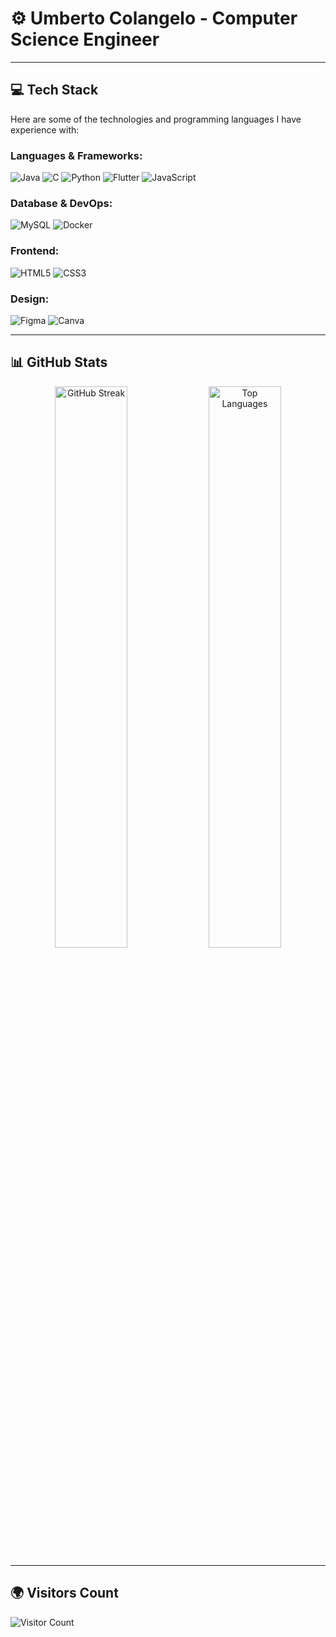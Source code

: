# ⚙️ Umberto Colangelo - Computer Science Engineer
---
## 💻 Tech Stack
Here are some of the technologies and programming languages I have experience with:
### Languages & Frameworks:
![Java](https://img.shields.io/badge/java-%23ED8B00.svg?style=for-the-badge&logo=java&logoColor=white)
![C](https://img.shields.io/badge/c-%2300599C.svg?style=for-the-badge&logo=c&logoColor=white)
![Python](https://img.shields.io/badge/python-3670A0?style=for-the-badge&logo=python&logoColor=ffdd54)
![Flutter](https://img.shields.io/badge/flutter-%2302569B.svg?style=for-the-badge&logo=flutter&logoColor=white)
![JavaScript](https://img.shields.io/badge/javascript-%23323330.svg?style=for-the-badge&logo=javascript&logoColor=%23F7DF1E)
### Database & DevOps:
![MySQL](https://img.shields.io/badge/MySQL-%2300f.svg?style=for-the-badge&logo=mysql&logoColor=white)
![Docker](https://img.shields.io/badge/Docker-%230db7ed.svg?style=for-the-badge&logo=docker&logoColor=white)
### Frontend:
![HTML5](https://img.shields.io/badge/HTML5-%23E34F26.svg?style=for-the-badge&logo=html5&logoColor=white)
![CSS3](https://img.shields.io/badge/CSS3-%231572B6.svg?style=for-the-badge&logo=css3&logoColor=white)
### Design:
![Figma](https://img.shields.io/badge/figma-%23F24E1E.svg?style=for-the-badge&logo=figma&logoColor=white)
![Canva](https://img.shields.io/badge/Canva-%2300C4CC.svg?style=for-the-badge&logo=Canva&logoColor=white)

---

## 📊 GitHub Stats
<div align="center">
  <img src="https://github-readme-streak-stats.herokuapp.com/?user=umbertocolangelo&theme=dark&hide_border=false" alt="GitHub Streak" width="48%"/>
  <img src="https://github-readme-stats.vercel.app/api/top-langs/?username=umbertocolangelo&theme=dark&hide_border=false&layout=compact" alt="Top Languages" width="48%"/>
</div>

---

## 🌍 Visitors Count
![Visitor Count](https://komarev.com/ghpvc/?username=umbertocolangelo&color=blue&style=flat-square)
